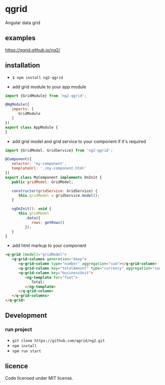 # qgrid
Angular data grid

## examples
https://qgrid.github.io/ng2/

## installation
* `$ npm install ng2-qgrid`

* add grid module to your app module
```javascript
import {GridModule} from 'ng2-qgrid';

@NgModule({
   imports: [
      GridModule
   ]
})
export class AppModule {
}
```

* add grid model and grid service to your component if it's required
```javascript
import {GridModel, GridService} from 'ng2-qgrid';

@Component({
   selector: 'my-component',
   templateUrl: './my-component.html'
})
export class MyComponent implements OnInit {
   public gridModel: GridModel;

   constructor(gridService: GridService) {
      this.gridModel = gridService.model();
   }

   ngOnInit(): void {
      this.gridModel
         .data({
            rows: getRows()
         });
   }
}
```

* add html markup to your component
```html
<q-grid [model]="gridModel">
   <q-grid-columns generation="deep">
      <q-grid-column type="number" aggregation="sum"></q-grid-column>
      <q-grid-column key="totalAmount" type="currency" aggregation="sum"></q-grid-column>
      <q-grid-column key="businessUnit">
         <ng-template for="foot">
            Total:
         </ng-template>
      </q-grid-column>
   </q-grid-columns>
</q-grid>
```

## Development
### run project
* `git clone https://github.com/qgrid/ng2.git`
* `npm install`
* `npm run start`

## licence
Code licensed under MIT license.
